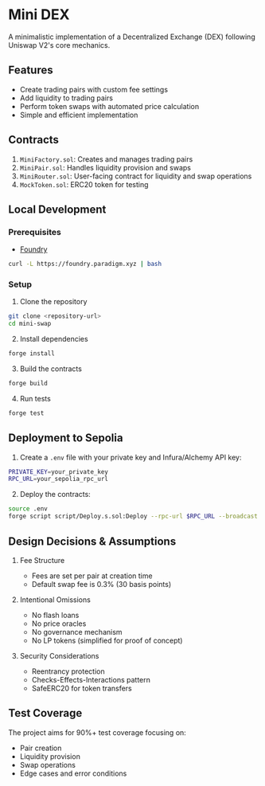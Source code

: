 # Mini DEX

A minimalistic implementation of a Decentralized Exchange (DEX) following Uniswap V2's core mechanics.

## Features

- Create trading pairs with custom fee settings
- Add liquidity to trading pairs
- Perform token swaps with automated price calculation
- Simple and efficient implementation

## Contracts

1. `MiniFactory.sol`: Creates and manages trading pairs
2. `MiniPair.sol`: Handles liquidity provision and swaps
3. `MiniRouter.sol`: User-facing contract for liquidity and swap operations
4. `MockToken.sol`: ERC20 token for testing

## Local Development

### Prerequisites

- [Foundry](https://book.getfoundry.sh/getting-started/installation)

```bash
curl -L https://foundry.paradigm.xyz | bash
```

### Setup

1. Clone the repository
```bash
git clone <repository-url>
cd mini-swap
```

2. Install dependencies
```bash
forge install
```

3. Build the contracts
```bash
forge build
```

4. Run tests
```bash
forge test
```

## Deployment to Sepolia

1. Create a `.env` file with your private key and Infura/Alchemy API key:
```bash
PRIVATE_KEY=your_private_key
RPC_URL=your_sepolia_rpc_url
```

2. Deploy the contracts:
```bash
source .env
forge script script/Deploy.s.sol:Deploy --rpc-url $RPC_URL --broadcast --verify
```

## Design Decisions & Assumptions

1. Fee Structure
   - Fees are set per pair at creation time
   - Default swap fee is 0.3% (30 basis points)

2. Intentional Omissions
   - No flash loans
   - No price oracles
   - No governance mechanism
   - No LP tokens (simplified for proof of concept)

3. Security Considerations
   - Reentrancy protection
   - Checks-Effects-Interactions pattern
   - SafeERC20 for token transfers

## Test Coverage

The project aims for 90%+ test coverage focusing on:
- Pair creation
- Liquidity provision
- Swap operations
- Edge cases and error conditions
